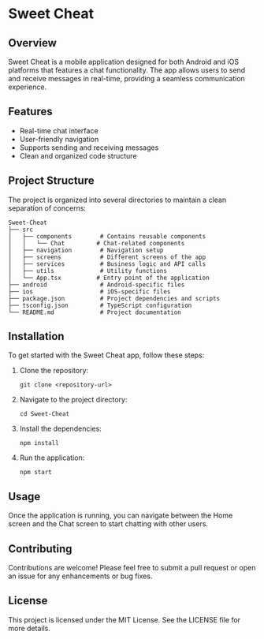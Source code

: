 # Sweet Cheat

## Overview
Sweet Cheat is a mobile application designed for both Android and iOS platforms that features a chat functionality. The app allows users to send and receive messages in real-time, providing a seamless communication experience.

## Features
- Real-time chat interface
- User-friendly navigation
- Supports sending and receiving messages
- Clean and organized code structure

## Project Structure
The project is organized into several directories to maintain a clean separation of concerns:

```
Sweet-Cheat
├── src
│   ├── components        # Contains reusable components
│   │   └── Chat         # Chat-related components
│   ├── navigation        # Navigation setup
│   ├── screens           # Different screens of the app
│   ├── services          # Business logic and API calls
│   ├── utils             # Utility functions
│   └── App.tsx          # Entry point of the application
├── android               # Android-specific files
├── ios                   # iOS-specific files
├── package.json          # Project dependencies and scripts
├── tsconfig.json         # TypeScript configuration
└── README.md             # Project documentation
```

## Installation
To get started with the Sweet Cheat app, follow these steps:

1. Clone the repository:
   ```
   git clone <repository-url>
   ```

2. Navigate to the project directory:
   ```
   cd Sweet-Cheat
   ```

3. Install the dependencies:
   ```
   npm install
   ```

4. Run the application:
   ```
   npm start
   ```

## Usage
Once the application is running, you can navigate between the Home screen and the Chat screen to start chatting with other users.

## Contributing
Contributions are welcome! Please feel free to submit a pull request or open an issue for any enhancements or bug fixes.

## License
This project is licensed under the MIT License. See the LICENSE file for more details.